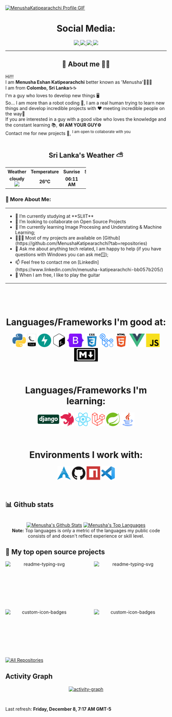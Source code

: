 <a href="https://github.com/MenushaKatipearachchi">![MenushaKatipearachchi Profile GIF](./assets/profile_presentation.gif)</a>

<!-- Social icons section -->
<h1 align="center"> Social Media: </h1>
  <p align="center">
    <a href="https://stackoverflow.com/users/23069980/menusha">
      <img src="https://img.shields.io/badge/stack%20overflow-7cebf5?&style=for-the-badge&logo=stack%20overflow&logoColor=black">
    </a>
    <a href="https://twitter.com/EshonEDw">
      <img src="https://img.shields.io/badge/twitter-7cebf5?&style=for-the-badge&logo=twitter&logoColor=black">
    </a>
    <a href="https://www.linkedin.com/in/menusha-katipearachchi-bb057b205">
      <img src="https://img.shields.io/badge/linkedin-7cebf5?&style=for-the-badge&logo=linkedin&logoColor=black">
    </a>
    <a href="mailto:ekettipearachchi@gmail.com">
      <img src="https://img.shields.io/badge/SEND%20MAIL-7cebf5?&style=for-the-badge&logo=MAIL.RU&logoColor=black">
    </a>
  </p>
</h1>

<hr>

<!-- Description about me -->
<h2 align="center"> 🤔 About me 👨‍💻 </h2>

Hi!!! <br />
I am <b>Menusha Eshan Katipearachchi</b> better known as 'Menusha'🕵🏼‍♂️ <br />
I am from <strong>Colombo, Sri Lanka</strong>☕☕ <br />
I'm a guy who loves to develop new things 🖥️ <br />
So... I am more than a robot coding 🤖, I am a real human trying to learn new things and develop incredible projects with ❤️ meeting incredible people on the way🚀<br />
If you are interested in a guy with a good vibe who loves the knowledge and the constant learning 📚, <b>⚙️I AM YOUR GUY⚙️</b> <br />
Contact me for new projects 📨, <sup>I am open to collaborate with you</sup>
<br/><br/> 

<!-- Sri Lanka's weather table -->

<h2 align="center"> Sri Lanka's Weather ⛅ </h2>
<table align="center" style="width:50%">
    <tr style="text-align:center">
        <th>Weather</th>
        <th>Temperature</th>
        <th>Sunrise</th>
        <th>Sunset</th>
        <th>Humidity</th>
    </tr>
    <tr style="text-align:center">
        <td><b>cloudy</b><img width="15" src=http:&#x2F;&#x2F;openweathermap.org&#x2F;img&#x2F;w&#x2F;02d.png></td>
        <td><b>26°C</b></td>
        <td><b>06:11 AM</b></td>
        <td><b>05:55 PM</b></td>
        <td><b>77%</b></td>
    </tr>
</table>

### 🧐 More About Me:
<table style="border: none;">
  <tr style="border: none;">
    <td style="border: none;">
      <ul>
        <li>
          🔭 I’m currently studying at **SLIIT**
        </li>
        <li>
          🤝 I’m looking to collaborate on Open Source Projects
        </li>
        <li>
          🌱 I’m currently learning Image Procesing and Understating & Machine Learning; 
        </li>
        <li>
          👨🏻‍💻 Most of my projects are available on [Github](https://github.com/MenushaKatipearachchi?tab=repositories)
        </li>
        <li>
          💬 Ask me about anything tech related, I am happy to help (if you have questions with Windows you can ask me🪟);
        </li>
        <li>
          📫 Feel free to contact me on [LinkedIn](https://www.linkedin.com/in/menusha-katipearachchi-bb057b205/)
        </li>
        <li>
          🎸 When I am free, I like to play the guitar
        </li>
    </td>
  </tr>
</table>
<br><br><br>

<!-- languajes and skills section -->

<h1 align="center"> Languages/Frameworks I'm good at: </h1>
<p align="center">
  <code><a href="https://www.python.org/"><img alt="Python" title="Python" src="./assets/python.png" height="42"></a></code>
  <code><a href="https://flask.palletsprojects.com/en/2.0.x/"><img alt="Flask" title="Flask" src="./assets/flask.png" height="42"></a></code>
  <code><a href="https://fastapi.tiangolo.com/"><img alt="FastAPI" title="FastAPI" src="./assets/fast-api.svg" height="42"></a></code>
  <code><a href="https://www.gnu.org/software/bash"><img alt="Bash" title="Bash" src="./assets/bash.png" height="42"></a></code>
  <code><a href="https://getbootstrap.com"><img alt="Bootstrap" title="Bootstrap" src="./assets/Bootstrap_logo.png" height="42"></a></code>
  <code><a href="https://www.w3.org/Style/CSS/Overview.en.html"><img alt="CSS 3" title="CSS 3" src="./assets/css.png" height="42"></a></code>
  <code><a href="https://github.com/features/actions"><img alt="GitHub Actions" title="GitHub Actions" src="./assets/actions.png" height="42"></a></code>
  <code><a href="https://en.wikipedia.org/wiki/HTML"><img alt="HTML 5" title="HTML 5" src="./assets/html.png" height="42"></a></code>
  <code><a href="https://vuejs.org/"><img alt="Vue" title="Vue" src="./assets/vue.png" height="42"></a></code>
  <code><a href="https://developer.mozilla.org/en-US/docs/Web/JavaScript"><img alt="JavaScript" title="JavaScript" src="./assets/js.png" height="42"></a></code>
  <code><a href="https://daringfireball.net/projects/markdown"><img alt="Markdown" title="Markdown" src="./assets/markdown.png" height="42"></a></code>
</p>
<br>

<h1 align="center"> Languages/Frameworks I'm learning: </h1>
<p align="center">
  <code><a href="https://www.djangoproject.com/"><img alt="Django" title="Django" src="./assets/Django-Logo.png" height="42"></a></code>
  <code><a href="https://docs.nestjs.com/"><img alt="NestJS" title="NestJS" src="./assets/NestJS.png" height="42"></a></code>
  <code><a href="https://reactjs.org/"><img alt="ReactJS" title="ReactJS" src="./assets/react.png" height="42"></a></code>
  <code><a href="https://laravel.com/"><img alt="Laravel" title="Laravel" src="./assets/laravel.png" height="42"></a></code>
  <code><a href="https://spring.io/"><img alt="Spring" title="Spring" src="./assets/spring-logo.png" height="42"></a></code>
  <code><a href="https://www.java.com/en/"><img alt="Java" title="Java" src="./assets/java.png" height="42"></a></code>
</p>
<br>

<h1 align="center"> Environments I work with: </h1>
<p align="center">
  <code><a href="https://www.archlinux.org/"><img alt="Arch Linux" title="Arch Linux" src="./assets/arch.png" height="42"></a></code>
  <code><a href="https://github.com/"><img alt="GitHub" title="GitHub" src="./assets/github.png" height="42"></a></code>
  <code><a href="https://www.npmjs.com"><img alt="NPM" title="NPM" src="./assets/npm.png" height="42"></a></code>
  <code><a href="https://code.visualstudio.com/"><img alt="Vs code" title="Vs code" src="./assets/vscode.png" height="42"></a></code>
</p>
<br>

<!-- GitHub stats section -->

## 📊 Github stats

<!-- Bassed on: https://github.com/anuraghazra/github-readme-stats -->
<p align="center">
  <br/>
  <a href="https://github.com/anuraghazra/github-readme-stats"><img alt="Menusha's Github Stats" src="https://github-readme-stats.vercel.app/api?username=MenushaKatipearachchi&show_icons=true&theme=transparent" height="192px"/></a>
  <a href="https://github.com/anuraghazra/github-readme-stats"><img alt="Menusha's Top Languages" src="https://github-readme-stats.vercel.app/api/top-langs/?username=MenushaKatipearachchi&layout=compact" height="192px"/></a>
  <br/>
  <b>Note:</b> Top languages is only a metric of the languages my public code consists of and doesn't reflect experience or skill level.
</p>

<!-- Projects section -->

## 📘 My top open source projects

<!-- Bassed on: Repo info cards - https://github.com/anuraghazra/github-readme-stats -->
<p align="center">
  <p style="widht: 100%;" align="center">
    <a href="https://github.com/MenushaKatipearachchi/DS-Y3S1-PROJECT"><img align="left" width="45%" height="150px" src="https://github-readme-stats.vercel.app/api/pin/?username=MenushaKatipearachchi&repo=DS-Y3S1-PROJECT&bg_color=1F222E&title_color=7cebf5&icon_color=2d7de4&theme=react&border_color=7cebf5&border_radius=10&show_icons=true" alt="readme-typing-svg"></a>
    <a href="https://github.com/MenushaKatipearachchi/AF_PROJECT_G34"><img align="right" width="45%" height="150px" src="https://github-readme-stats.vercel.app/api/pin/?username=MenushaKatipearachchi&repo=AF_PROJECT_G34&bg_color=1F222E&title_color=7cebf5&icon_color=2d7de4&theme=react&border_color=7cebf5&border_radius=10&show_icons=true" alt="readme-typing-svg"></a>
  </p>
  <p align="center">&#8192;</p>
  <p style="widht: 100%;" align="center">
    <a href="https://github.com/MenushaKatipearachchi/SPM_Project"><img align="left" width="45%" height="150px" src="https://github-readme-stats.vercel.app/api/pin/?username=MenushaKatipearachchi&repo=SPM_Project&theme=react&border_color=7cebf5&border_radius=10&bg_color=1F222E&title_color=7cebf5&icon_color=2d7de4&show_icons=true" alt="custom-icon-badges"></a>
    <a href="https://github.com/MenushaKatipearachchi/UEE_Project"><img align="right" width="45%" height="150px" src="https://github-readme-stats.vercel.app/api/pin?username=MenushaKatipearachchi&repo=UEE_Project&theme=react&border_color=7cebf5&border_radius=10&bg_color=1F222E&title_color=7cebf5&icon_color=2d7de4&show_icons=true" alt="custom-icon-badges"></a>
  </p>
</p>

<p align="center">&#8192;</p>
<p align="center">&#8192;</p>

<p align="left">
  <a href="https://github.com/MenushaKatipearachchi?tab=repositories"><img alt="All Repositories" title="All Repositories" src="https://custom-icon-badges.herokuapp.com/badge/-All%20Repos-2962FF?style=for-the-badge&logoColor=white&logo=repo"/></a>
</p>

<!-- last activity section -->

## Activity Graph
<p align="center">
<!--   <img src="./profile-3d-contrib/profile-night-rainbow.svg" width="100%"/> -->
  <a href="https://github.com/ashutosh00710/github-readme-activity-graph"><img align="center" width="80%" height="350px" src="https://github-readme-activity-graph.vercel.app/graph?username=MenushaKatipearachchi&theme=tokyo-night" alt="activity-graph"></a>
</p>

<br>

<!-- last refresh of readme section -->

Last refresh: <b>Friday, December 8, 7:17 AM GMT-5</b>

<!---
MenushaKatipearachchi/MenushaKatipearachchi is a ✨ special ✨ repository because its `README.md` (this file) appears on your GitHub profile.
You can click the Preview link to take a look at your changes.
--->
